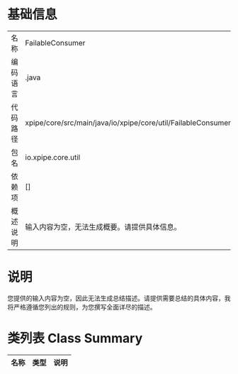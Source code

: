 # 基础信息

|      |      |
|------|------|
| 名称 | FailableConsumer |
| 编码语言 | .java |
| 代码路径 | xpipe/core/src/main/java/io/xpipe/core/util/FailableConsumer.java |
| 包名 | io.xpipe.core.util |
| 依赖项 | [] |
| 概述说明 | 输入内容为空，无法生成概要。请提供具体信息。 |

# 说明

您提供的输入内容为空，因此无法生成总结描述。请提供需要总结的具体内容，我将严格遵循您列出的规则，为您撰写全面详尽的描述。

# 类列表 Class Summary

| 名称   | 类型  | 说明 |
|-------|------|-------------|




